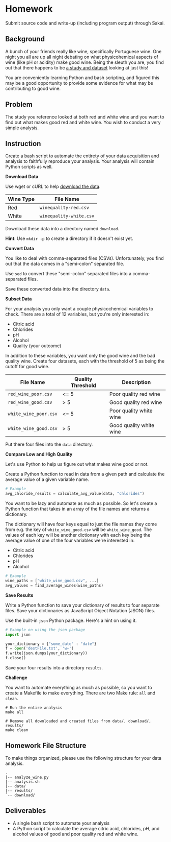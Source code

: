 # Homework

Submit source code and write-up (including program output) through Sakai.

## Background

A bunch of your friends really like wine, specifically Portuguese wine. One
night you all are up all night debating on what physicohemical aspects of wine
(like pH or acidity) make good wine. Being the sleuth you are, you find out
that there happens to be [a study and dataset][wine] looking at just this!

You are conveniently learning Python and bash scripting, and figured this may
be a good opportunity to provide some evidence for what may be contributing to
good wine.

[wine]: http://archive.ics.uci.edu/ml/datasets/Wine+Qualityhttp://archive.ics.uci.edu/ml/datasets/Wine+Quality


## Problem

The study you reference looked at both red and white wine and you want to find
out what makes good red and white wine. You wish to conduct a very simple
analysis.


## Instruction

Create a bash script to automate the entirety of your data acquisition and
analysis to faithfully reproduce your analysis. Your analysis will contain
Python scripts as well.


**Download Data**

Use wget or cURL to help [download the data][data].

| Wine Type | File Name               |
|-----------|-------------------------|
| Red       | `winequality-red.csv`   |
| White     | `winequality-white.csv` |

Download these data into a directory named `download`.

**Hint**: Use `mkdir -p` to create a directory if it doesn't exist yet.

[data]: http://archive.ics.uci.edu/ml/machine-learning-databases/wine-quality/


**Convert Data**

You like to deal with comma-separated files (CSVs). Unfortunately, you find out
that the data comes in a "semi-colon" separated file.

Use `sed` to convert these "semi-colon" separated files into a comma-separated
files.

Save these converted data into the directory `data`.


**Subset Data**

For your analysis you only want a couple physicochemical variables to check.
There are a total of 12 variables, but you're only interested in:

- Citric acid
- Chlorides
- pH
- Alcohol
- Quality (your outcome)

In addition to these variables, you want only the good wine and the bad quality
wine. Create four datasets, each with the threshold of 5 as being the cutoff
for good wine.

| File Name             | Quality Threshold | Description             |
|-----------------------|-------------------|-------------------------|
| `red_wine_poor.csv`   | <= 5              | Poor quality red wine   |
| `red_wine_good.csv`   | > 5               | Good quality red wine   |
| `white_wine_poor.csv` | <= 5              | Poor quality white wine |
| `white_wine_good.csv` | > 5               | Good quality white wine |

Put there four files into the `data` directory.


**Compare Low and High Quality**

Let's use Python to help us figure out what makes wine good or not.

Create a Python function to read in data from a given path and calculate the
average value of a given variable name.

```python
# Example
avg_chloride_results = calculate_avg_value(data, "chlorides")
```

You want to be lazy and automate as much as possible. So let's create a Python
function that takes in an array of the file names and returns a dictionary.

The dictionary will have four keys equal to just the file names they come from
e.g.  the key of `white_wine_good.csv` will be `white_wine_good`. The values of
each key will be another dictionary with each key being the average value of
one of the four variables we're interested in:

- Citric acid
- Chlorides
- pH
- Alcohol

```python
# Example
wine_paths = ["white_wine_good.csv", ...]
avg_values = find_average_wines(wine_paths)
```


**Save Results**


Write a Python function to save your dictionary of results to four separate
files. Save your dictionaries as JavaScript Object Notation (JSON) files.

Use the built-in `json` Python package. Here's a hint on using it.

```python
# Example on using the json package
import json

your_dictionary = {"some_date" : "date"}
f = open('destFile.txt', 'w+')
f.write(json.dumps(your_dictionary))
f.close()
```

Save your four results into a directory `results`.


**Challenge**

You want to automate everything as much as possible, so you want to create a
Makefile to make everything. There are two Make rule: `all` and `clean`.

```shell
# Run the entire analysis
make all

# Remove all downloaded and created files from data/, download/, results/
make clean
```


## Homework File Structure

To make things organized, please use the following structure for your data
analysis.

```
.
|-- analyze_wine.py
|-- analysis.sh
|-- data/
|-- results/
`-- download/
```


## Deliverables

- A single bash script to automate your analysis
- A Python script to calculate the average citric acid, chlorides, pH, and
  alcohol values of good and poor quality red and white wine.
